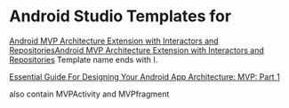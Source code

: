 # Android Studio Templates for
[Android MVP Architecture Extension with Interactors and RepositoriesAndroid MVP Architecture Extension with Interactors and Repositories](https://blog.mindorks.com/android-mvp-architecture-extension-with-interactors-and-repositories-bd4b51972339) Template name ends with I.

[Essential Guide For Designing Your Android App Architecture: MVP: Part 1](https://blog.mindorks.com/essential-guide-for-designing-your-android-app-architecture-mvp-part-1-74efaf1cda40)

also contain MVPActivity and MVPfragment

